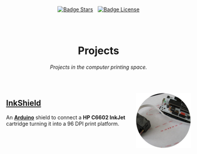 
<br>

<div align = center>

[![Badge Stars]][#]  
[![Badge License]][License]

<br>
<br>

# Projects

*Projects in the computer printing space.*

</div>

<br>
<br>

[<img align = right src = 'Resources/Projects/InkShield/Icon.png' />][InkShield]

## **[InkShield]**

An **[Arduino]** shield to connect a **HP C6602 InkJet**  
cartridge turning it into a 96 DPI print platform.

<br>


<!----------------------------------------------------------------------------->

[Arduino]: https://www.arduino.cc/

[InkShield]: Projects/InkShield.md
[License]: LICENSE
[#]: #


<!---------------------------------[ Badges ]---------------------------------->

[Badge License]: https://img.shields.io/badge/-BY_SA_4.0-ae6c18.svg?style=for-the-badge&labelColor=EF9421&logoColor=white&logo=CreativeCommons
[Badge Stars]: https://img.shields.io/github/stars/OpenPrinters/Projects?style=for-the-badge&logoColor=white&logo=Trustpilot&labelColor=FF66AA&color=cf538b

